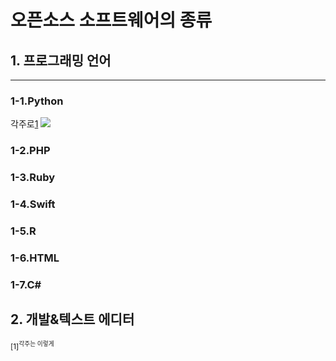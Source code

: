 # 오픈소스 소프트웨어의 종류

## 1. 프로그래밍 언어
-------------------
### 1-1.Python

각주로[1](#footnote_1)
<img src="https://user-images.githubusercontent.com/31719816/30838422-64202b14-a2a6-11e7-8af0-e4171f88978d.jpg">
### 1-2.PHP
### 1-3.Ruby
### 1-4.Swift
### 1-5.R
### 1-6.HTML
### 1-7.C#

## 2. 개발&텍스트 에디터

<sup id="footnote_1">[1]<sup>각주는 이렇게


